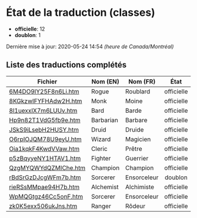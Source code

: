# État de la traduction (classes)

 * **officielle**: 12
 * **doublon**: 1


Dernière mise à jour: 2020-05-24 14:54 *(heure de Canada/Montréal)*
## Liste des traductions complétés

| Fichier   | Nom (EN)    | Nom (FR)    | État |
|-----------|-------------|-------------|:----:|
|[6M4DO9lY25F8n6Li.htm](classes/6M4DO9lY25F8n6Li.htm)|Rogue|Roublard|officielle|
|[8KGkzwIFYFHAdw2H.htm](classes/8KGkzwIFYFHAdw2H.htm)|Monk|Moine|officielle|
|[8l1uexxIX7m6LUUv.htm](classes/8l1uexxIX7m6LUUv.htm)|Bard|Barde|officielle|
|[Hp9n82T1VdG5fb9e.htm](classes/Hp9n82T1VdG5fb9e.htm)|Barbarian|Barbare|officielle|
|[JSkS9iLsebH2HUSY.htm](classes/JSkS9iLsebH2HUSY.htm)|Druid|Druide|officielle|
|[O6rpIOJQM78U9eyU.htm](classes/O6rpIOJQM78U9eyU.htm)|Wizard|Magicien|officielle|
|[Oia1kqkF4KwdVVaw.htm](classes/Oia1kqkF4KwdVVaw.htm)|Cleric|Prêtre|officielle|
|[p5zBqyyeNY1HTAV1.htm](classes/p5zBqyyeNY1HTAV1.htm)|Fighter|Guerrier|officielle|
|[QzgMYQWYdQZMIChe.htm](classes/QzgMYQWYdQZMIChe.htm)|Champion|Champion|officielle|
|[rBdSrGzDJcgWFm7b.htm](classes/rBdSrGzDJcgWFm7b.htm)|Sorcerer|Ensorceleur|doublon|
|[rieRSsMMpae94H7b.htm](classes/rieRSsMMpae94H7b.htm)|Alchemist|Alchimiste|officielle|
|[WpMQGtgz46Cc5onF.htm](classes/WpMQGtgz46Cc5onF.htm)|Sorcerer|Ensorceleur|officielle|
|[zk0K5exx506ukJns.htm](classes/zk0K5exx506ukJns.htm)|Ranger|Rôdeur|officielle|
